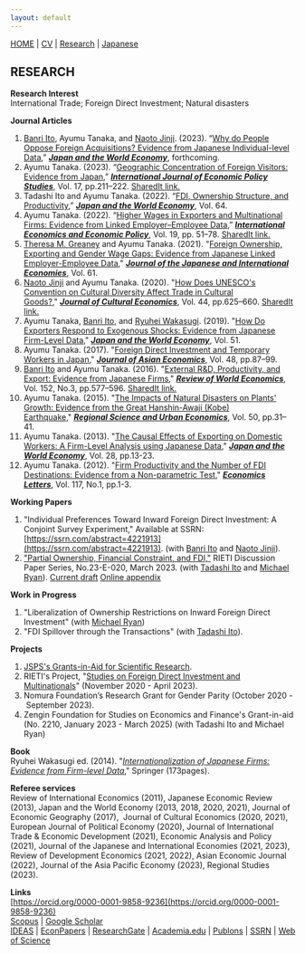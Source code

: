 ```yaml
---
layout: default
---
```


[HOME](/index.md) | [CV](/cv.md) | [Research](/research.md) | [Japanese](/japanese.md) 

[](#)

RESEARCH
--------

  
**Research Interest**  
International Trade; Foreign Direct Investment; Natural disasters  

**Journal Articles**
1.  [Banri Ito](https://sites.google.com/site/banriito/home/english), Ayumu Tanaka, and [Naoto Jinji](http://www.econ.kyoto-u.ac.jp/~jinji/index_e.html). (2023). “[Why do People Oppose Foreign Acquisitions? Evidence from Japanese Individual-level Data](https://doi.org/10.1016/j.japwor.2023.101187),” **_[Japan and the World Economy](https://www.sciencedirect.com/journal/japan-and-the-world-economy)_**, forthcoming.
2.  Ayumu Tanaka. (2023). “[Geographic Concentration of Foreign Visitors: Evidence from Japan](https://doi.org/10.1007/s42495-022-00099-0),” **_[International Journal of Economic Policy Studies](https://link.springer.com/journal/42495)_**, Vol. 17, pp.211–222. [SharedIt link.](https://rdcu.be/c1Io7)
3.  Tadashi Ito and Ayumu Tanaka. (2022). “[FDI, Ownership Structure, and Productivity](https://doi.org/10.1016/j.japwor.2022.101158),” **_[Japan and the World Economy](https://www.sciencedirect.com/journal/japan-and-the-world-economy)_**, Vol. 64.
4.  Ayumu Tanaka. (2022). “[Higher Wages in Exporters and Multinational Firms: Evidence from Linked Employer–Employee Data](https://doi.org/10.1007/s10368-021-00517-2),” **_[International Economics and Economic Policy](https://www.springer.com/journal/10368)_**, Vol. 19, pp. 51–78. [SharedIt link.](https://rdcu.be/cwL22)
5.  [Theresa M. Greaney](https://sites.google.com/site/greaneyecon/home) and Ayumu Tanaka. (2021). "[Foreign Ownership, Exporting and Gender Wage Gaps: Evidence from Japanese Linked Employer-Employee Data](https://doi.org/10.1016/j.jjie.2021.101151)," **_[Journal of the Japanese and International Economies](https://www.journals.elsevier.com/journal-of-the-japanese-and-international-economies)_**, Vol. 61.
6.  [Naoto Jinji](http://www.econ.kyoto-u.ac.jp/~jinji/index_e.html) and Ayumu Tanaka. (2020). "[How Does UNESCO's Convention on Cultural Diversity Affect Trade in Cultural Goods?](https://doi.org/10.1007/s10824-020-09380-6)," **_[Journal of Cultural Economics](https://link.springer.com/journal/10824)_**, Vol. 44, pp.625–660. [SharedIt link.](https://rdcu.be/cw4lh)
7.  Ayumu Tanaka, [Banri Ito](https://sites.google.com/site/banriito/home/english), and [Ryuhei Wakasugi](https://scholar.google.co.jp/citations?user=j1e9qFUAAAAJ). (2019). "[How Do Exporters Respond to Exogenous Shocks: Evidence from Japanese Firm-Level Data](https://doi.org/10.1016/j.japwor.2019.100962)," **_[Japan and the World Economy](https://www.sciencedirect.com/journal/japan-and-the-world-economy)_**, Vol. 51.
8.  Ayumu Tanaka. (2017). "[Foreign Direct Investment and Temporary Workers in Japan](https://doi.org/10.1016/j.asieco.2016.10.004)," **_[Journal of Asian Economics](https://www.journals.elsevier.com/journal-of-asian-economics)_**, Vol. 48, pp.87–99.
9.  [Banri Ito](https://sites.google.com/site/banriito/home/english) and Ayumu Tanaka. (2016). "[External R&D, Productivity, and Export: Evidence from Japanese Firms](https://dx.doi.org/10.1007/s10290-015-0240-y)," **_[Review of World Economics](https://link.springer.com/journal/10290)_**, Vol. 152, No.3, pp.577–596. [SharedIt link.](https://rdcu.be/cw4lp)
10.  Ayumu Tanaka. (2015). "[The Impacts of Natural Disasters on Plants' Growth: Evidence from the Great Hanshin-Awaji (Kobe) Earthquake](https://dx.doi.org/10.1016/j.regsciurbeco.2014.11.002)," **_[Regional Science and Urban Economics](http://www.journals.elsevier.com/regional-science-and-urban-economics/)_**, Vol. 50, pp.31–41. 
11.  Ayumu Tanaka. (2013). "[The Causal Effects of Exporting on Domestic Workers: A Firm-Level Analysis using Japanese Data](https://dx.doi.org/10.1016/j.japwor.2013.06.003)," **_[Japan and the World Economy](http://www.journals.elsevier.com/japan-and-the-world-economy/)_**, Vol. 28, pp.13-23.
12.  Ayumu Tanaka. (2012). "[Firm Productivity and the Number of FDI Destinations: Evidence from a Non-parametric Test](https://dx.doi.org/10.1016/j.econlet.2012.04.079)," **_[Economics Letters](http://www.journals.elsevier.com/economics-letters/)_**, Vol. 117, No.1, pp.1-3. 

  
**Working Papers**
1.  "Individual Preferences Toward Inward Foreign Direct Investment: A Conjoint Survey Experiment," Available at SSRN: [https://ssrn.com/abstract=4221913](https://ssrn.com/abstract=4221913). (with [Banri Ito](https://sites.google.com/site/banriito/home/english) and [Naoto Jinji](http://www.econ.kyoto-u.ac.jp/~jinji/index_e.html)).
2.  ["Partial Ownership, Financial Constraint, and FDI,"](https://www.rieti.go.jp/en/publications/summary/23030016.html) RIETI Discussion Paper Series, No.23-E-020, March 2023. (with [Tadashi Ito](https://www.univ.gakushuin.ac.jp/iss/en/program/faculty/t011.html) and [Michael Ryan](https://sites.google.com/site/mryanwmu/)). [Current draft](research/Partial_Ownership_After_Proofreading.pdf)  [Online appendix](research/Partial_Ownership_Online_Appendix.pdf)

**Work in Progress**
1.  "Liberalization of Ownership Restrictions on Inward Foreign Direct Investment" (with [Michael Ryan](https://sites.google.com/site/mryanwmu/))
2.  "FDI Spillover through the Transactions" (with [Tadashi Ito](https://www.univ.gakushuin.ac.jp/iss/en/program/faculty/t011.html)).


**Projects**
1.  [JSPS's Grants-in-Aid for Scientific Research](https://nrid.nii.ac.jp/en/nrid/1000020583967/).
2.  RIETI's Project, "[Studies on Foreign Direct Investment and Multinationals](https://www.rieti.go.jp/en/projects/program_2020/pg-02/007.html)" (November 2020 - April 2023).
3.  Nomura Foundation’s Research Grant for Gender Parity (October 2020 - September 2023).
4.  Zengin Foundation for Studies on Economics and Finance's Grant-in-aid (No. 2210, January 2023 - March 2025) (with Tadashi Ito and Michael Ryan)


**Book**  
Ryuhei Wakasugi ed. (2014). "_[Internationalization of Japanese Firms: Evidence from Firm-level Data](https://dx.doi.org/10.1007/978-4-431-54532-3)_," Springer (173pages).  
  
**Referee services**  
Review of International Economics (2011), Japanese Economic Review (2013), Japan and the World Economy (2013, 2018, 2020, 2021), Journal of Economic Geography (2017),  Journal of Cultural Economics (2020, 2021), European Journal of Political Economy (2020), Journal of International Trade & Economic Development (2021), Economic Analysis and Policy (2021), Journal of the Japanese and International Economies (2021, 2023), Review of Development Economics (2021, 2022), Asian Economic Journal (2022), Journal of the Asia Pacific Economy (2023), Regional Studies (2023).
  
**Links**  
[https://orcid.org/0000-0001-9858-9236](https://orcid.org/0000-0001-9858-9236)  
[Scopus](https://www.scopus.com/authid/detail.uri?authorId=55792392300) | [Google Scholar](https://scholar.google.co.jp/citations?user=7o9PsBoAAAAJ&hl=en)  
[IDEAS](http://ideas.repec.org/f/pta352.html) | [EconPapers](http://econpapers.repec.org/RAS/pta352.htm) | [ResearchGate](https://www.researchgate.net/profile/Ayumu_Tanaka/) | [Academia.edu](https://publons.com/researcher/4668250/ayumu-tanaka/) | [Publons](https://publons.com/researcher/4668250/ayumu-tanaka/) | [SSRN](https://papers.ssrn.com/sol3/cf_dev/AbsByAuth.cfm?per_id=4610439) | 
[Web of Science](https://www.webofscience.com/wos/author/record/ABE-8642-2021)


